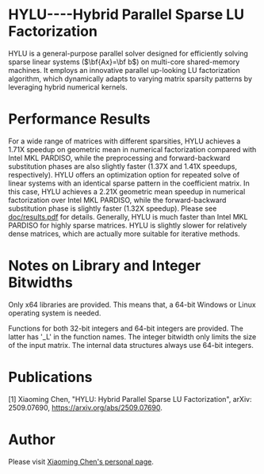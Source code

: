 HYLU----Hybrid Parallel Sparse LU Factorization
=========
HYLU is a general-purpose parallel solver designed for efficiently solving sparse linear systems ($\bf{Ax}=\bf b$) on multi-core shared-memory machines. It employs an innovative parallel up-looking LU factorization algorithm, which dynamically adapts to varying matrix sparsity patterns by leveraging hybrid numerical kernels.



Performance Results
============
For a wide range of matrices with different sparsities, HYLU achieves a 1.71X speedup on geometric mean in numerical factorization compared with Intel MKL PARDISO, while the preprocessing and forward-backward substitution phases are also slightly faster (1.37X and 1.41X speedups, respectively). HYLU offers an optimization option for repeated solve of linear systems with an identical sparse pattern in the coefficient matrix. In this case, HYLU achieves a 2.21X geometric mean speedup in numerical factorization over Intel MKL PARDISO, while the forward-backward substitution phase is slightly faster (1.32X speedup). Please see [doc/results.pdf](https://github.com/chenxm1986/hylu/blob/main/doc/results.pdf) for details. Generally, HYLU is much faster than Intel MKL PARDISO for highly sparse matrices. HYLU is slightly slower for relatively dense matrices, which are actually more suitable for iterative methods.



Notes on Library and Integer Bitwidths
============
Only x64 libraries are provided. This means that, a 64-bit Windows or Linux operating system is needed.

Functions for both 32-bit integers and 64-bit integers are provided. The latter has '_L' in the function names. The integer bitwidth only limits the size of the input matrix. The internal data structures always use 64-bit integers.

Publications
============
[1] Xiaoming Chen, "HYLU: Hybrid Parallel Sparse LU Factorization", arXiv: 2509.07690, https://arxiv.org/abs/2509.07690.

Author
============
Please visit [Xiaoming Chen's personal page](http://people.ucas.edu.cn/~chenxm).